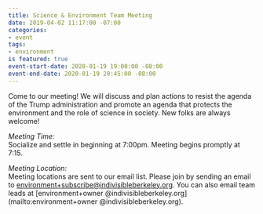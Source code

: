 ```yaml
---
title: Science & Environment Team Meeting
date: 2019-04-02 11:17:00 -07:00
categories:
- event
tags:
- environment
is featured: true
event-start-date: 2020-01-19 19:00:00 -08:00
event-end-date: 2020-01-19 20:45:00 -08:00
---
```


Come to our meeting! We will discuss and plan actions to resist the agenda of the Trump administration and promote an agenda that protects the environment and the role of science in society. New folks are always welcome!

*Meeting Time:*  
Socialize and settle in beginning at 7:00pm.  Meeting begins promptly at 7:15.

*Meeting Location:*  
Meeting locations are sent to our email list. Please join by sending an email to [environment+subscribe@indivisibleberkeley.org](mailto:environment+subscribe@indivisibleberkeley.org). You can also email team leads at [environment+owner 
@indivisibleberkeley.org](mailto:environment+owner 
@indivisibleberkeley.org).